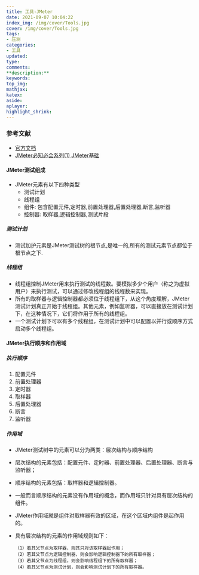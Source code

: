 ```yaml
---
title: 工具-JMeter
date: 2021-09-07 10:04:22
index_img: /img/cover/Tools.jpg
cover: /img/cover/Tools.jpg
tags:
- 压测
categories:
- 工具
updated:
type:
comments:
**description:**
keywords:
top_img:
mathjax:
katex:
aside:
aplayer:
highlight_shrink:
---
```


### 参考文献

* [官方文档](https://jmeter.apache.org/usermanual/get-started.html)
* [JMeter必知必会系列(1) JMeter基础](https://zhuanlan.zhihu.com/p/72905562)

#### JMeter测试组成

* JMeter元素有以下四种类型
  * 测试计划
  * 线程组
  * 组件: 包含配置元件,定时器,前置处理器,后置处理器,断言,监听器
  * 控制器: 取样器,逻辑控制器,测试片段

##### 测试计划

* 测试加护元素是JMeter测试树的根节点,是唯一的,所有的测试元素节点都位于根节点之下.

##### 线程组

* 线程组控制JMeter用来执行测试的线程数。要模拟多少个用户（称之为虚拟用户）来执行测试，可以通过修改线程组的线程数来实现。
* 所有的取样器与逻辑控制器都必须位于线程组下，从这个角度理解，JMeter测试计划真正开始于线程组。其他元素，例如监听器，可以直接放在测试计划下，在这种情况下，它们将作用于所有的线程组。
* 一个测试计划下可以有多个线程组，在测试计划中可以配置以并行或顺序方式启动多个线程组。

#### JMeter执行顺序和作用域

##### 执行顺序

1. 配置元件
2. 前置处理器
3. 定时器
4. 取样器
5. 后置处理器
6. 断言
7. 监听器

##### 作用域

* JMeter测试树中的元素可以分为两类：层次结构与顺序结构

* 层次结构的元素包括：配置元件、定时器、前置处理器、后置处理器、断言与监听器；

* 顺序结构的元素包括：取样器和逻辑控制器。

* 一般而言顺序结构的元素没有作用域的概念，而作用域只针对具有层次结构的组件。

* JMeter作用域就是组件对取样器有效的区域，在这个区域内组件是起作用的。

* 具有层次结构的元素的作用域规则如下：

  ```
  （1）若其父节点为取样器，则其只对该取样器起作用；
  （2）若其父节点为逻辑控制器，则会影响逻辑控制器下的所有取样器；
  （3）若其父节点为线程组，则会影响线程组下的所有取样器；
  （4）若其父节点为测试计划，则会影响测试计划下的所有取样器。
  ```

  

